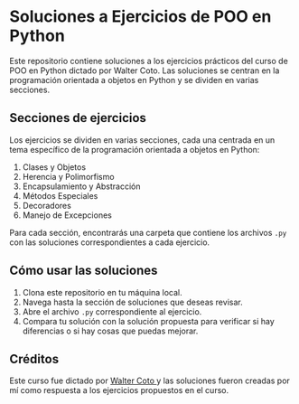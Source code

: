 # Soluciones a Ejercicios de POO en Python

Este repositorio contiene soluciones a los ejercicios prácticos del curso de POO en Python dictado por Walter Coto. Las soluciones se centran en la programación orientada a objetos en Python y se dividen en varias secciones.

## Secciones de ejercicios

Los ejercicios se dividen en varias secciones, cada una centrada en un tema específico de la programación orientada a objetos en Python:

1. Clases y Objetos
2. Herencia y Polimorfismo
3. Encapsulamiento y Abstracción
4. Métodos Especiales
5. Decoradores
6. Manejo de Excepciones

Para cada sección, encontrarás una carpeta que contiene los archivos `.py` con las soluciones correspondientes a cada ejercicio.

## Cómo usar las soluciones

1. Clona este repositorio en tu máquina local.
2. Navega hasta la sección de soluciones que deseas revisar.
3. Abre el archivo `.py` correspondiente al ejercicio.
4. Compara tu solución con la solución propuesta para verificar si hay diferencias o si hay cosas que puedas mejorar.

## Créditos

Este curso fue dictado por <A href="https://www.udemy.com/share/103K0W3@ZrFPw8yVIQHUgP527v4YvFoJDnHyWjtZ3JNXJtleq1NePbOC5h2qUScwy7mLUwHbJQ==/">Walter Coto </A> y las soluciones fueron creadas por mí como respuesta a los ejercicios propuestos en el curso.
